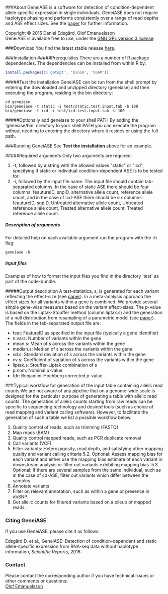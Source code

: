 
###About
GeneiASE is a software for detection of condition-dependent allele
specific expression in single individuals. GeneiASE does not require
haplotype phasing and performs consistently over a range of read
depths and ASE effect sizes. See the <a href="http://www.nature.com/articles/srep21134">paper</a> for further
information.

Copyright © 2015 Daniel Edsgärd, Olof Emanuelsson<br>
GeneiASE is available free to use, under the <a href="./LICENSE">GNU GPL version 3 license</a>.

###Download
You find the latest stable release <a href="https://github.com/edsgard/geneiase/releases">here</a>.

###Installation
#####Prerequisites
There are a number of R package dependencies. The dependencies can be installed from within R by:
 ```R
 install.packages(c('getopt', 'binom', 'VGAM'))
```

#####Test the installation
GeneiASE can be run from the shell prompt by entering the downloaded
and unzipped directory (geneiase) and then executing the program, residing in the bin directory:
 ```Shell
cd geneiase
bin/geneiase -t static -i test/static.test.input.tab -b 100
bin/geneiase -t icd -i test/icd.test.input.tab -b 100
```

#####Optionally add geneiase to your shell PATH
By adding the 'geneiase/bin' directory to your shell PATH you can execute
the program without needing to entering the directory where it resides or using the full path.


###Running GeneiASE
See **Test the installation** above for an example.

#####Required arguments
Only two arguments are required.<br>
 1. -t, followed by a string with the allowed values "static" or "icd", specifying if static or individual condition-dependent ASE is to be tested for.
 2. -i, followed by the input file name. The input file should contain tab-separated columns. In the case of static ASE there should be four columns: feautureID, snpID, alternative allele count, reference allele count, and in the case of icd-ASE there should be six columns: feautureID, snpID, Untreated alternative allele count, Untreated reference allele count, Treated alternative allele count, Treated reference allele count.
 
##### Description of arguments
For detailed help on each available argument run the program with the -h flag:
```Shell
geneiase -h
```

##### Input files
Examples of how to format the input files you find in the directory 'test' as part of the code-bundle.

#####Output description
 A test-statistica, s, is generated for each variant reflecting the effect-size (see <a href="http://www.nature.com/articles/srep21134">paper</a>). In a meta-analysis approach the effect sizes for all variants within a gene is combined. We provide several simple gene-wise measures based on the variant effect-sizes. The p-value is based on the Liptak-Stouffer method (column liptak.s) and the generation of a null distribution from resampling of a parametric model (see <a href="http://www.nature.com/articles/srep21134">paper</a>). The fields in the tab-separated output file are:
- feat: FeatureID as specified in the input file (typically a gene identifier)
- n.vars: Number of variants within the gene
- mean.s: Mean of s across the variants within the gene
- median.s: Median of s across the variants within the gene
- sd.s: Standard deviation of s across the variants within the gene
- cv.s: Coefficient of variation of s across the variants within the gene
- liptak.s: Stouffer-Liptak combination of s
- p.nom: Nominal p-value
- fdr: Benjamini-Hochberg corrected p-value

###Typical workflow for generation of the input table containing allelic read counts
 We are not aware of any pipeline that on a genome-wide scale is designed for the particular purpose of generating a table with allelic read counts. The generation of allelic counts starting from raw reads can be specific to sequencing technology and desired tools (such as choice of read mapping and variant calling software). However, to facilitate the generation of such a table we list a possible workflow below. 
 1. Quality control of reads, such as trimming (FASTQ)
 2. Map reads (BAM)
 3. Quality control mapped reads, such as PCR duplicate removal
 4. Call variants (VCF)
 5. Filter variants: Heterozygosity, read depth, and satisfying other mapping quality and variant calling criteria
   5.2. Optional: Assess mapping bias for each variant and either use the mapping bias estimate of each variant in downstream analysis or filter out variants exhibiting mapping bias.
   5.3. Optional: If there are several samples from the same individual, such as in the case of cd-ASE, filter out variants which differ between the samples.
 6. Annotate variants
 7. Filter on relevant annotation, such as within a gene or presence in dbSNP.
 8. Get allelic counts for filtered variants based on a pileup of mapped reads.

### Citing GeneiASE
If you use GeneiASE, please cite it as follows:

Edsgärd D. et al., GeneiASE: Detection of condition-dependent and static allele-specific expression from RNA-seq data without haplotype information, <em>Scientific Reports</em>, 2016

### Contact
Please contact the corresponding author if you have technical issues or other comments or questions:<br/>
<a href="mailto:olofem (at) kth (dot) se">Olof Emanuelsson</a>


